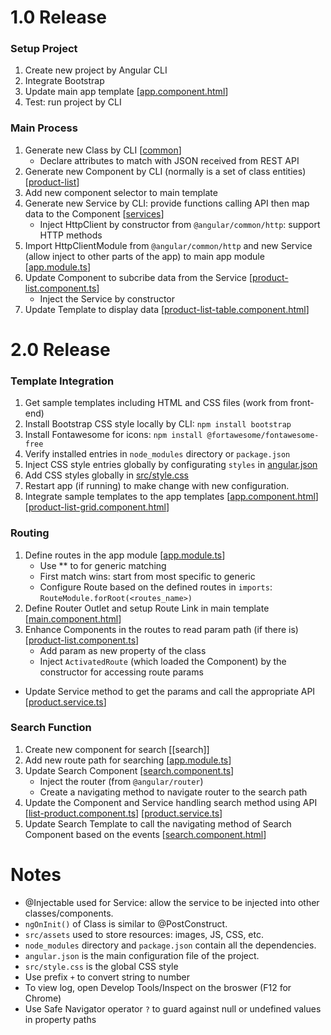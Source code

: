 # 1.0 Release

### Setup Project
1. Create new project by Angular CLI
2. Integrate Bootstrap
3. Update main app template 
[[app.component.html]()]
4. Test: run project by CLI

### Main Process
1. Generate new Class by CLI 
[[common]()]
   - Declare attributes to match with JSON received from REST API 
2. Generate new Component by CLI (normally is a set of class entities) 
[[product-list]()]
3. Add new component selector to main template
4. Generate new Service by CLI: provide functions calling API then map data to the Component
[[services]()]
   - Inject HttpClient by constructor from ```@angular/common/http```: support HTTP methods
5. Import HttpClientModule from ```@angular/common/http``` and new Service (allow inject to other parts of the app) to main app module 
[[app.module.ts]()]
6. Update Component to subcribe data from the Service 
[[product-list.component.ts]()]
    - Inject the Service by constructor
7. Update Template to display data 
[[product-list-table.component.html]()]

# 2.0 Release
### Template Integration
1. Get sample templates including HTML and CSS files (work from front-end)
2. Install Bootstrap CSS style locally by CLI: ```npm install bootstrap```
3. Install Fontawesome for icons: ```npm install @fortawesome/fontawesome-free``` 
4. Verify installed entries in ```node_modules``` directory or ```package.json```
5. Inject CSS style entries globally by configurating ```styles``` in 
[angular.json]() 
6. Add CSS styles globally in 
[src/style.css]()
7. Restart app (if running) to make change with new configuration.
8. Integrate sample templates to the app templates 
[[app.component.html]()] [[product-list-grid.component.html]()]

### Routing
1. Define routes in the app module 
[[app.module.ts]()]
   - Use ** to for generic matching
   - First match wins: start from most specific to generic
   - Configure Route based on the defined routes in ```imports```: ```RouteModule.forRoot(<routes_name>)```
2. Define Router Outlet and setup Route Link in main template 
[[main.component.html]()]
3. Enhance Components in the routes to read param path (if there is) 
[[product-list.component.ts]()]
   - Add param as new property of the class
   - Inject ```ActivatedRoute``` (which loaded the Component) by the constructor for accessing route params
- Update Service method to get the params and call the appropriate API 
[[product.service.ts]()]

### Search Function
1. Create new component for search 
[[search]]
2. Add new route path for searching 
[[app.module.ts]()]
3. Update Search Component 
[[search.component.ts]()]
   - Inject the router (from ```@angular/router```)
   - Create a navigating method to navigate router to the search path
4. Update the Component and Service handling search method using API
[[list-product.component.ts]()] [[product.service.ts]()]
5. Update Search Template to call the navigating method of Search Component based on the events 
[[search.component.html]()]

# Notes
- @Injectable used for Service: allow the service to be injected into other classes/components.
- ```ngOnInit()``` of Class is similar to @PostConstruct.
- ```src/assets``` used to store resources: images, JS, CSS, etc.
- ```node_modules``` directory and ```package.json``` contain all the dependencies.
- ```angular.json``` is the main configuration file of the project.
- ```src/style.css``` is the global CSS style
- Use prefix ```+``` to convert string to number
- To view log, open Develop Tools/Inspect on the broswer (F12 for Chrome)
- Use Safe Navigator operator ```?``` to guard against null or undefined values in property paths






